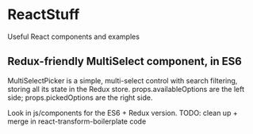 # ReactStuff
Useful React components and examples

## Redux-friendly MultiSelect component, in ES6

MultiSelectPicker is a simple, multi-select control with search filtering, storing all its state in the Redux store.
props.availableOptions are the left side; props.pickedOptions are the right side.

Look in js/components for the ES6 + Redux version. TODO: clean up + merge in react-transform-boilerplate code

